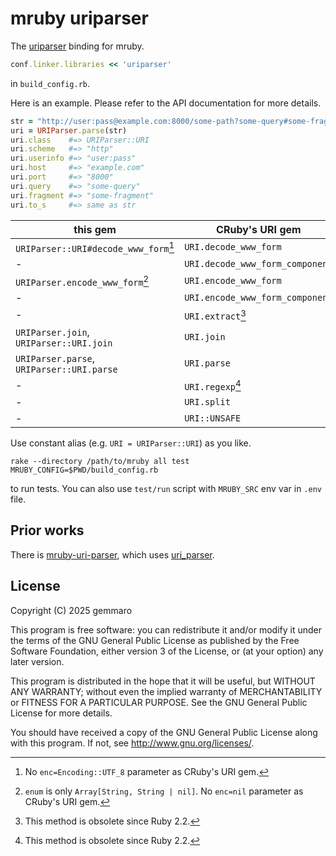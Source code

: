 # mruby uriparser

The [uriparser](https://uriparser.github.io/) binding for mruby.

```ruby
conf.linker.libraries << 'uriparser'
```

in `build_config.rb`.

Here is an example.  Please refer to the API documentation for more details.

```ruby
str = "http://user:pass@example.com:8000/some-path?some-query#some-fragment"
uri = URIParser.parse(str)
uri.class    #=> URIParser::URI
uri.scheme   #=> "http"
uri.userinfo #=> "user:pass"
uri.host     #=> "example.com"
uri.port     #=> "8000"
uri.query    #=> "some-query"
uri.fragment #=> "some-fragment"
uri.to_s     #=> same as str
```

| this gem                                  | CRuby's URI gem                 |
|-------------------------------------------|---------------------------------|
| `URIParser::URI#decode_www_form`[^1]      | `URI.decode_www_form`           |
| -                                         | `URI.decode_www_form_component` |
| `URIParser.encode_www_form`[^2]           | `URI.encode_www_form`           |
| -                                         | `URI.encode_www_form_component` |
| -                                         | `URI.extract`[^4]               |
| `URIParser.join`, `URIParser::URI.join`   | `URI.join`                      |
| `URIParser.parse`, `URIParser::URI.parse` | `URI.parse`                     |
| -                                         | `URI.regexp`[^3]                |
| -                                         | `URI.split`                     |
| -                                         | `URI::UNSAFE`                   |

[^1]: No `enc=Encoding::UTF_8` parameter as CRuby's URI gem.
[^2]: `enum` is only `Array[String, String | nil]`.  No `enc=nil` parameter as CRuby's URI gem.
[^3]: This method is obsolete since Ruby 2.2.
[^4]: This method is obsolete since Ruby 2.2.

Use constant alias (e.g. `URI = URIParser::URI`) as you like.

```shell
rake --directory /path/to/mruby all test MRUBY_CONFIG=$PWD/build_config.rb
```

to run tests.  You can also use `test/run` script with `MRUBY_SRC` env var in `.env` file.

## Prior works

There is [mruby-uri-parser](https://github.com/Asmod4n/mruby-uri-parser "GitHub"),
which uses [uri\_parser](https://github.com/Zewo/uri_parser "GitHub").

## License

Copyright (C) 2025  gemmaro

This program is free software: you can redistribute it and/or modify
it under the terms of the GNU General Public License as published by
the Free Software Foundation, either version 3 of the License, or
(at your option) any later version.

This program is distributed in the hope that it will be useful,
but WITHOUT ANY WARRANTY; without even the implied warranty of
MERCHANTABILITY or FITNESS FOR A PARTICULAR PURPOSE.  See the
GNU General Public License for more details.

You should have received a copy of the GNU General Public License
along with this program.  If not, see <http://www.gnu.org/licenses/>.
